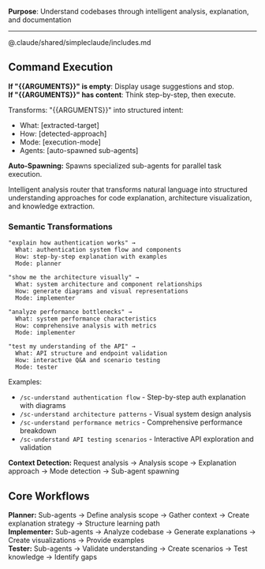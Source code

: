 **Purpose**: Understand codebases through intelligent analysis, explanation, and documentation

---

@.claude/shared/simpleclaude/includes.md

## Command Execution

**If "{{ARGUMENTS}}" is empty**: Display usage suggestions and stop.  
**If "{{ARGUMENTS}}" has content**: Think step-by-step, then execute.

Transforms: "{{ARGUMENTS}}" into structured intent:

- What: [extracted-target]
- How: [detected-approach]
- Mode: [execution-mode]
- Agents: [auto-spawned sub-agents]

**Auto-Spawning:** Spawns specialized sub-agents for parallel task execution.

Intelligent analysis router that transforms natural language into structured understanding approaches for code explanation, architecture visualization, and knowledge extraction.

### Semantic Transformations

```
"explain how authentication works" →
  What: authentication system flow and components
  How: step-by-step explanation with examples
  Mode: planner

"show me the architecture visually" →
  What: system architecture and component relationships
  How: generate diagrams and visual representations
  Mode: implementer

"analyze performance bottlenecks" →
  What: system performance characteristics
  How: comprehensive analysis with metrics
  Mode: implementer

"test my understanding of the API" →
  What: API structure and endpoint validation
  How: interactive Q&A and scenario testing
  Mode: tester
```

Examples:

- `/sc-understand authentication flow` - Step-by-step auth explanation with diagrams
- `/sc-understand architecture patterns` - Visual system design analysis
- `/sc-understand performance metrics` - Comprehensive performance breakdown
- `/sc-understand API testing scenarios` - Interactive API exploration and validation

**Context Detection:** Request analysis → Analysis scope → Explanation approach → Mode detection → Sub-agent spawning

## Core Workflows

**Planner:** Sub-agents → Define analysis scope → Gather context → Create explanation strategy → Structure learning path  
**Implementer:** Sub-agents → Analyze codebase → Generate explanations → Create visualizations → Provide examples  
**Tester:** Sub-agents → Validate understanding → Create scenarios → Test knowledge → Identify gaps
